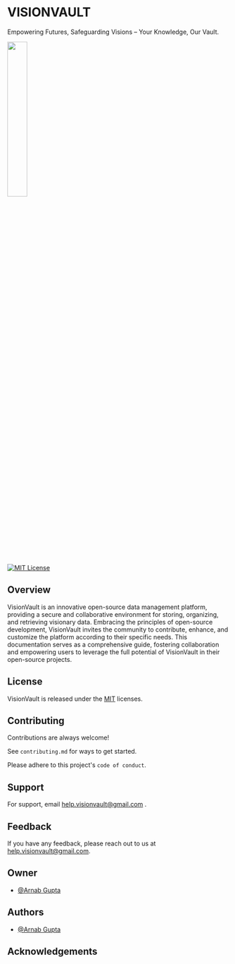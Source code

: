 
# VISIONVAULT
Empowering Futures, Safeguarding Visions – Your Knowledge, Our Vault.


<img src="https://res.cloudinary.com/dhv9ayxwl/image/upload/v1706198164/t6dmjkp1z9xwn86f38rj.jpg" width=30% height=30%>
<!-- ![Logo]() -->


[![MIT License](https://img.shields.io/badge/License-MIT-green.svg)](https://choosealicense.com/licenses/mit/)


## Overview

VisionVault is an innovative open-source data management platform, providing a secure 
and collaborative environment for storing, organizing, and retrieving visionary data. 
Embracing the principles of open-source development, VisionVault invites the 
community to contribute, enhance, and customize the platform according to their 
specific needs. This documentation serves as a comprehensive guide, fostering 
collaboration and empowering users to leverage the full potential of VisionVault in their 
open-source projects.
## License


VisionVault is released under the [MIT](https://choosealicense.com/licenses/mit/) licenses.


## Contributing

Contributions are always welcome!

See `contributing.md` for ways to get started.

Please adhere to this project's `code of conduct`.


## Support

For support, email  help.visionvault@gmail.com .


## Feedback

If you have any feedback, please reach out to us at help.visionvault@gmail.com.

## Owner

- [@Arnab Gupta](https://github.com/itz-ivision)

## Authors

- [@Arnab Gupta](https://github.com/itz-ivision)


## Acknowledgements




